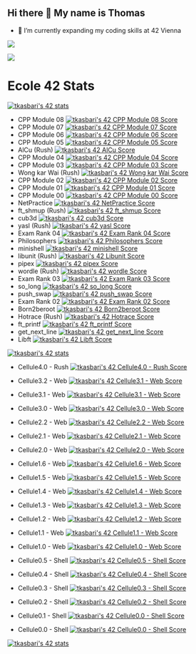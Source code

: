 ## Hi there 👋 My name is Thomas

- 🌱 I’m currently expanding my coding skills at 42 Vienna
<!--
**ChimPansky/chimpansky** is a ✨ _special_ ✨ repository because its `README.md` (this file) appears on your GitHub profile.

Here are some ideas to get you started:

- 🌱 I’m currently learning ...
- 👯 I’m looking to collaborate on ...
- 🤔 I’m looking for help with ...
- 💬 Ask me about ...
- 📫 How to reach me: ...
- 😄 Pronouns: ...
- ⚡ Fun fact: ...
-->

<!--[![tkasbari's 42 stats](https://badge.mediaplus.ma/darkblue/tkasbari?1337Badge=off&UM6P=off)](https://github.com/oakoudad/badge42)-->

![](http://github-profile-summary-cards.vercel.app/api/cards/profile-details?username=chimpansky&theme=algolia)

![](http://github-profile-summary-cards.vercel.app/api/cards/repos-per-language?username=chimpansky&theme=algolia)

# Ecole 42 Stats
[![tkasbari's 42 stats](https://badge.nimon.fr/api/v2/cly0gleez164901pgufeal46n/stats?cursusId=21&coalitionId=253)](https://github.com/Nimon77/badge42)

- CPP Module 08 [![tkasbari's 42 CPP Module 08 Score](https://badge.nimon.fr/api/v2/cly0gleez164901pgufeal46n/project/3732027)](https://github.com/Nimon77/badge42)
- CPP Module 07 [![tkasbari's 42 CPP Module 07 Score](https://badge.nimon.fr/api/v2/cly0gleez164901pgufeal46n/project/3729422)](https://github.com/Nimon77/badge42)
- CPP Module 06 [![tkasbari's 42 CPP Module 06 Score](https://badge.nimon.fr/api/v2/cly0gleez164901pgufeal46n/project/3717277)](https://github.com/Nimon77/badge42)
- CPP Module 05 [![tkasbari's 42 CPP Module 05 Score](https://badge.nimon.fr/api/v2/cly0gleez164901pgufeal46n/project/3710285)](https://github.com/Nimon77/badge42)
- AlCu (Rush) [![tkasbari's 42 AlCu Score](https://badge.nimon.fr/api/v2/cly0gleez164901pgufeal46n/project/3707926)](https://github.com/Nimon77/badge42)
- CPP Module 04 [![tkasbari's 42 CPP Module 04 Score](https://badge.nimon.fr/api/v2/cly0gleez164901pgufeal46n/project/3706660)](https://github.com/Nimon77/badge42)
- CPP Module 03 [![tkasbari's 42 CPP Module 03 Score](https://badge.nimon.fr/api/v2/cly0gleez164901pgufeal46n/project/3690761)](https://github.com/Nimon77/badge42)
- Wong kar Wai (Rush) [![tkasbari's 42 Wong kar Wai Score](https://badge.nimon.fr/api/v2/cly0gleez164901pgufeal46n/project/3665632)](https://github.com/Nimon77/badge42)
- CPP Module 02 [![tkasbari's 42 CPP Module 02 Score](https://badge.nimon.fr/api/v2/cly0gleez164901pgufeal46n/project/3687438)](https://github.com/Nimon77/badge42)
- CPP Module 01 [![tkasbari's 42 CPP Module 01 Score](https://badge.nimon.fr/api/v2/cly0gleez164901pgufeal46n/project/3684572)](https://github.com/Nimon77/badge42)
- CPP Module 00 [![tkasbari's 42 CPP Module 00 Score](https://badge.nimon.fr/api/v2/cly0gleez164901pgufeal46n/project/3576421)](https://github.com/Nimon77/badge42)
- NetPractice [![tkasbari's 42 NetPractice Score](https://badge.nimon.fr/api/v2/cly0gleez164901pgufeal46n/project/3576422)](https://github.com/Nimon77/badge42)
- ft_shmup (Rush) [![tkasbari's 42 ft_shmup  Score](https://badge.nimon.fr/api/v2/cly0gleez164901pgufeal46n/project/3634948)](https://github.com/Nimon77/badge42)
- cub3d [![tkasbari's 42 cub3d Score](https://badge.nimon.fr/api/v2/cly0gleez164901pgufeal46n/project/3576423)](https://github.com/Nimon77/badge42)
- yasl (Rush) [![tkasbari's 42 yasl Score](https://badge.nimon.fr/api/v2/cly0gleez164901pgufeal46n/project/3560689)](https://github.com/Nimon77/badge42)
- Exam Rank 04 [![tkasbari's 42 Exam Rank 04 Score](https://badge.nimon.fr/api/v2/cly0gleez164901pgufeal46n/project/3566850)](https://github.com/Nimon77/badge42)
- Philosophers [![tkasbari's 42 Philosophers Score](https://badge.nimon.fr/api/v2/cly0gleez164901pgufeal46n/project/3443314)](https://github.com/Nimon77/badge42)
- minishell [![tkasbari's 42 minishell Score](https://badge.nimon.fr/api/v2/cly0gleez164901pgufeal46n/project/3443315)](https://github.com/Nimon77/badge42)
- libunit (Rush) [![tkasbari's 42 Libunit Score](https://badge.nimon.fr/api/v2/cly0gleez164901pgufeal46n/project/3485111)](https://github.com/Nimon77/badge42)
- pipex [![tkasbari's 42 pipex Score](https://badge.nimon.fr/api/v2/cly0gleez164901pgufeal46n/project/3428306)](https://github.com/Nimon77/badge42)
- wordle (Rush) [![tkasbari's 42 wordle Score](https://badge.nimon.fr/api/v2/cly0gleez164901pgufeal46n/project/3399523)](https://github.com/Nimon77/badge42)
- Exam Rank 03 [![tkasbari's 42 Exam Rank 03 Score](https://badge.nimon.fr/api/v2/cly0gleez164901pgufeal46n/project/3439206)](https://github.com/Nimon77/badge42)
- so_long [![tkasbari's 42 so_long Score](https://badge.nimon.fr/api/v2/cly0gleez164901pgufeal46n/project/3369474)](https://github.com/Nimon77/badge42)
- push_swap [![tkasbari's 42 push_swap Score](https://badge.nimon.fr/api/v2/cly0gleez164901pgufeal46n/project/3369502)](https://github.com/Nimon77/badge42)
- Exam Rank 02 [![tkasbari's 42 Exam Rank 02 Score](https://badge.nimon.fr/api/v2/cly0gleez164901pgufeal46n/project/3368292)](https://github.com/Nimon77/badge42)
- Born2beroot [![tkasbari's 42 Born2beroot Score](https://badge.nimon.fr/api/v2/cly0gleez164901pgufeal46n/project/3316767)](https://github.com/Nimon77/badge42)
- Hotrace (Rush) [![tkasbari's 42 Hotrace Score](https://badge.nimon.fr/api/v2/cly0gleez164901pgufeal46n/project/3360060)](https://github.com/Nimon77/badge42)
- ft_printf [![tkasbari's 42 ft_printf Score](https://badge.nimon.fr/api/v2/cly0gleez164901pgufeal46n/project/3316766)](https://github.com/Nimon77/badge42)
- get_next_line [![tkasbari's 42 get_next_line Score](https://badge.nimon.fr/api/v2/cly0gleez164901pgufeal46n/project/3316768)](https://github.com/Nimon77/badge42)
- Libft [![tkasbari's 42 Libft Score](https://badge.nimon.fr/api/v2/cly0gleez164901pgufeal46n/project/3287427)](https://github.com/Nimon77/badge42)

<!-- Discovery Piscine Badge -->
[![tkasbari's 42 stats](https://badge.nimon.fr/api/v2/cly0gleez164901pgufeal46n/stats?cursusId=3&coalitionId=undefined)](https://github.com/Nimon77/badge42)

- Cellule4.0 - Rush [![tkasbari's 42 Cellule4.0 - Rush Score](https://badge.nimon.fr/api/v2/cly0gleez164901pgufeal46n/project/3653580)](https://github.com/Nimon77/badge42)

- Cellule3.2 - Web [![tkasbari's 42 Cellule3.1 - Web Score](https://badge.nimon.fr/api/v2/cly0gleez164901pgufeal46n/project/3653872)](https://github.com/Nimon77/badge42)

- Cellule3.1 - Web [![tkasbari's 42 Cellule3.1 - Web Score](https://badge.nimon.fr/api/v2/cly0gleez164901pgufeal46n/project/3653872)](https://github.com/Nimon77/badge42)

- Cellule3.0 - Web [![tkasbari's 42 Cellule3.0 - Web Score](https://badge.nimon.fr/api/v2/cly0gleez164901pgufeal46n/project/3652730)](https://github.com/Nimon77/badge42)

- Cellule2.2 - Web [![tkasbari's 42 Cellule2.2 - Web Score](https://badge.nimon.fr/api/v2/cly0gleez164901pgufeal46n/project/3652731)](https://github.com/Nimon77/badge42)

- Cellule2.1 - Web [![tkasbari's 42 Cellule2.1 - Web Score](https://badge.nimon.fr/api/v2/cly0gleez164901pgufeal46n/project/3652138)](https://github.com/Nimon77/badge42)

- Cellule2.0 - Web [![tkasbari's 42 Cellule2.0 - Web Score](https://badge.nimon.fr/api/v2/cly0gleez164901pgufeal46n/project/3651877)](https://github.com/Nimon77/badge42)

- Cellule1.6 - Web [![tkasbari's 42 Cellule1.6 - Web Score](https://badge.nimon.fr/api/v2/cly0gleez164901pgufeal46n/project/3651086)](https://github.com/Nimon77/badge42)

- Cellule1.5 - Web [![tkasbari's 42 Cellule1.5 - Web Score](https://badge.nimon.fr/api/v2/cly0gleez164901pgufeal46n/project/3650902)](https://github.com/Nimon77/badge42)

- Cellule1.4 - Web [![tkasbari's 42 Cellule1.4 - Web Score](https://badge.nimon.fr/api/v2/cly0gleez164901pgufeal46n/project/3650569)](https://github.com/Nimon77/badge42)

- Cellule1.3 - Web [![tkasbari's 42 Cellule1.3 - Web Score](https://badge.nimon.fr/api/v2/cly0gleez164901pgufeal46n/project/3650346)](https://github.com/Nimon77/badge42)

- Cellule1.2 - Web [![tkasbari's 42 Cellule1.2 - Web Score](https://badge.nimon.fr/api/v2/cly0gleez164901pgufeal46n/project/3649984)](https://github.com/Nimon77/badge42)

- Cellule1.1 - Web [![tkasbari's 42 Cellule1.1 - Web Score](https://badge.nimon.fr/api/v2/cly0gleez164901pgufeal46n/project/3649250)](https://github.com/Nimon77/badge42)

- Cellule1.0 - Web [![tkasbari's 42 Cellule1.0 - Web Score](https://badge.nimon.fr/api/v2/cly0gleez164901pgufeal46n/project/3649006)](https://github.com/Nimon77/badge42)

- Cellule0.5 - Shell [![tkasbari's 42 Cellule0.5 - Shell Score](https://badge.nimon.fr/api/v2/cly0gleez164901pgufeal46n/project/3650241)](https://github.com/Nimon77/badge42)

- Cellule0.4 - Shell [![tkasbari's 42 Cellule0.4 - Shell Score](https://badge.nimon.fr/api/v2/cly0gleez164901pgufeal46n/project/3649271)](https://github.com/Nimon77/badge42)

- Cellule0.3 - Shell [![tkasbari's 42 Cellule0.3 - Shell Score](https://badge.nimon.fr/api/v2/cly0gleez164901pgufeal46n/project/3649072)](https://github.com/Nimon77/badge42)


- Cellule0.2 - Shell [![tkasbari's 42 Cellule0.2 - Shell Score](https://badge.nimon.fr/api/v2/cly0gleez164901pgufeal46n/project/3649002)](https://github.com/Nimon77/badge42)

- Cellule0.1 - Shell [![tkasbari's 42 Cellule0.0 - Shell Score](https://badge.nimon.fr/api/v2/cly0gleez164901pgufeal46n/project/3648593)](https://github.com/Nimon77/badge42)

- Cellule0.0 - Shell [![tkasbari's 42 Cellule0.0 - Shell Score](https://badge.nimon.fr/api/v2/cly0gleez164901pgufeal46n/project/3648593)](https://github.com/Nimon77/badge42)

<!-- C Piscine badge -->
[![tkasbari's 42 stats](https://badge.nimon.fr/api/v2/cly0gleez164901pgufeal46n/stats?cursusId=9&coalitionId=250)](https://github.com/Nimon77/badge42)

